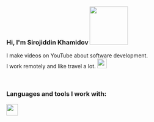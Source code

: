 ### Hi, I'm Sirojiddin Khamidov <img src="https://media.giphy.com/media/hvRJCFzcasrR4ia7z/giphy.gif" width="100px">

I make videos on YouTube about software development. <br />
I work remotely and like travel a lot.
<img src="https://www.freeiconspng.com/uploads/hd-youtube-logo-png-transparent-background-20.png" width="25">

<br />

### Languages and tools I work with:

<code><img src="https://e7.pngegg.com/pngimages/837/140/png-clipart-html-5-logo-html5-grey-black-icons-logos-emojis-tech-companies.png" height="30px"></code>
